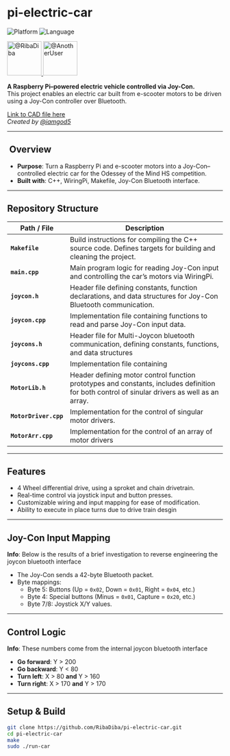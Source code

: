# pi-electric-car

![Platform](https://img.shields.io/badge/Platform-Raspberry_PI-informational?color=B2113F&logo=raspberrypi&logoColor=white&style=flat
) ![Language](https://img.shields.io/badge/language-C%2B%2B-lightgrey)

<p>
  <a href="https://github.com/RibaDiba" target="_blank" rel="noopener noreferrer">
    <img src="https://images.weserv.nl/?url=avatars.githubusercontent.com/u/96350741?v=4&mask=circle&maxage=7d" width="80" height="80" alt="@RibaDiba" />
  </a>
  <a href="https://github.com/AnotherUser" target="_blank" rel="noopener noreferrer">
    <img src="https://images.weserv.nl/?url=avatars.githubusercontent.com/u/118085362?v=4&mask=circle&maxage=7d" width="80" height="80" alt="@AnotherUser" />
  </a>
</p>

**A Raspberry Pi–powered electric vehicle controlled via Joy-Con.**  
This project enables an electric car built from e-scooter motors to be driven using a Joy-Con controller over Bluetooth.

[Link to CAD file here](https://cad.onshape.com/documents/f188a9c0193ae862e4d85774/w/2e1b61a494eceb673373fd07/e/9c9974e0483e9adc0cc3e6ba?renderMode=0&uiState=6898a2caabd109049a96fbdb)  
_Created by [@iamgod5](https://github.com/iamgod5)_

---

## ​ Overview
- **Purpose**: Turn a Raspberry Pi and e-scooter motors into a Joy-Con–controlled electric car for the Odessey of the Mind HS competition.
- **Built with**: C++, WiringPi, Makefile, Joy-Con Bluetooth interface.

---

## Repository Structure

| Path / File | Description |
|-------------|-------------|
| **`Makefile`** | Build instructions for compiling the C++ source code. Defines targets for building and cleaning the project. |
| **`main.cpp`** | Main program logic for reading Joy-Con input and controlling the car’s motors via WiringPi. |
| **`joycon.h`** | Header file defining constants, function declarations, and data structures for Joy-Con Bluetooth communication. |
| **`joycon.cpp`** | Implementation file containing functions to read and parse Joy-Con input data. |
| **`joycons.h`** | Header file for Multi-Joycon bluetooth communication, defining constants, functions, and data structures |
| **`joycons.cpp`** | Implementation file containing  |
| **`MotorLib.h`** | Header defining motor control function prototypes and constants, includes definition for both control of sinular drivers as well as an array. |
| **`MotorDriver.cpp`** | Implementation for the control of singular motor drivers. |
| **`MotorArr.cpp`** | Implementation for the control of an array of motor drivers |

---

##  Features
- 4 Wheel differential drive, using a sproket and chain drivetrain.
- Real-time control via joystick input and button presses.
- Customizable wiring and input mapping for ease of modification.
- Ability to execute in place turns due to drive train desgin

---

##  Joy-Con Input Mapping

**Info**: Below is the results of a brief investigation to reverse engineering the joycon bluetooth interface

- The Joy-Con sends a 42-byte Bluetooth packet.
- Byte mappings:
  - Byte 5: Buttons (Up = `0x02`, Down = `0x01`, Right = `0x04`, etc.)
  - Byte 4: Special buttons (Minus = `0x01`, Capture = `0x20`, etc.)
  - Byte 7/8: Joystick X/Y values.

---

##  Control Logic

**Info**: These numbers come from the internal joycon bluetooth interface

- **Go forward**: Y > 200  
- **Go backward**: Y < 80  
- **Turn left**: X > 80 **and** Y > 160  
- **Turn right**: X > 170 **and** Y > 170

---

##  Setup & Build
```bash
git clone https://github.com/RibaDiba/pi-electric-car.git
cd pi-electric-car
make
sudo ./run-car

